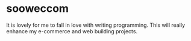# sooweccom
It is lovely for me to fall in love with writing programming. This will really enhance my e-commerce and web building projects.
